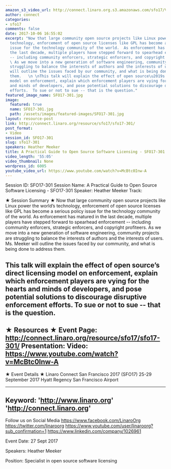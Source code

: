 ```yaml
---
amazon_s3_video_url: http://connect.linaro.org.s3.amazonaws.com/sfo17/Videos/SFO17-301%20A%20Practical%20Guide%20to%20Open%20Source%20Software%20Licensing.mp4
author: connect
categories:
- sfo17
comments: false
date: 2017-10-06 16:55:02
excerpt: "Now that large community open source projects like Linux power the world\u2019s
  technology, enforcement of open source licenses like GPL has become a serious policy
  issue for the technology community of the world.  As enforcement has matured in
  the last decade, multiple players have stepped forward to spearhead enforcement
  -- including community enforcers, strategic enforcers, and copyright profiteers.
  \ As we move into a new generation of software engineering, community projects are
  struggling to balance the interests of authors and the interests of users. Ms. Meeker
  will outline the issues faced by our community, and what is being done to address
  them.   \n \nThis talk will explain the effect of open source\u2019s direct licensing
  model on enforcement, explain which enforcement players are vying for the hearts
  and minds of developers, and pose potential solutions to discourage disruptive enforcement
  efforts.  To sue or not to sue -- that is the question."
featured_image_name: SFO17-301.jpg
image:
  featured: true
  name: SFO17-301.jpg
  path: /assets/images/featured-images/SFO17-301.jpg
layout: resource-post
link: http://connect.linaro.org/resource/sfo17/sfo17-301/
post_format:
- Video
session_id: SFO17-301
slug: sfo17-301
speakers: Heather Meeker
title: A Practical Guide to Open Source Software Licensing - SFO17-301
video_length: '55:05'
video_thumbnail: None
wordpress_id: 6005
youtube_video_url: https://www.youtube.com/watch?v=McBtc0Inw-A
---
```


Session ID: SFO17-301
Session Name: A Practical Guide to Open Source Software Licensing - SFO17-301
Speaker: Heather Meeker
Track: 


★ Session Summary ★
Now that large community open source projects like Linux power the world’s technology, enforcement of open source licenses like GPL has become a serious policy issue for the technology community of the world.  As enforcement has matured in the last decade, multiple players have stepped forward to spearhead enforcement -- including community enforcers, strategic enforcers, and copyright profiteers.  As we move into a new generation of software engineering, community projects are struggling to balance the interests of authors and the interests of users. Ms. Meeker will outline the issues faced by our community, and what is being done to address them.   
 
This talk will explain the effect of open source’s direct licensing model on enforcement, explain which enforcement players are vying for the hearts and minds of developers, and pose potential solutions to discourage disruptive enforcement efforts.  To sue or not to sue -- that is the question.
---------------------------------------------------
★ Resources ★
Event Page: http://connect.linaro.org/resource/sfo17/sfo17-301/
Presentation: 
Video: https://www.youtube.com/watch?v=McBtc0Inw-A
 ---------------------------------------------------

★ Event Details ★
Linaro Connect San Francisco 2017 (SFO17)
25-29 September 2017
Hyatt Regency San Francisco Airport

---------------------------------------------------
Keyword: 
'http://www.linaro.org'
'http://connect.linaro.org'
---------------------------------------------------
Follow us on Social Media
https://www.facebook.com/LinaroOrg
https://twitter.com/linaroorg
https://www.youtube.com/user/linaroorg?sub_confirmation=1
https://www.linkedin.com/company/1026961

Event Date: 27 Sept 2017

Speakers: Heather Meeker

Position: Specialist in open source software licensing